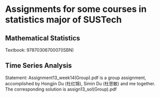 # Assignments for some courses in statistics major of SUSTech 

## Mathematical Statistics
Textbook: 9787030670007(ISBN)

## Time Series Analysis
Statement: Assignment13_week14(Group).pdf is a group assignment, accomplished by Hongjin Du (杜红锦), Simin Du (杜思敏) and me together. The corresponding solution is assign13_sol(Group).pdf
